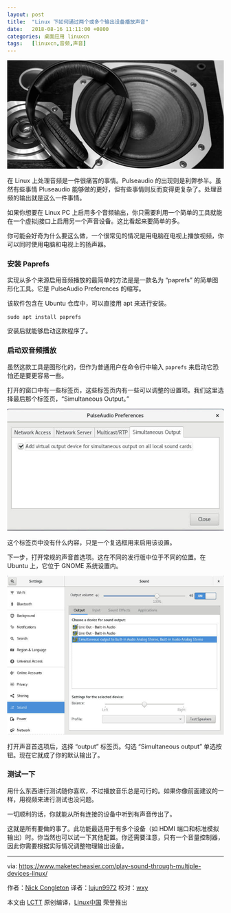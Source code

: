 ```yaml
---
layout: post
title:	"Linux 下如何通过两个或多个输出设备播放声音"
date:	2018-08-16 11:11:00 +0800 
categories:	桌面应用 linuxcn 
tags:	[linuxcn,音频,声音]
---
```



![](/Asserts/Images/album/201808/16/111157buxjrssdp2w4z4zt.jpg)


在 Linux 上处理音频是一件很痛苦的事情。Pulseaudio 的出现则是利弊参半。虽然有些事情 Pluseaudio 能够做的更好，但有些事情则反而变得更复杂了。处理音频的输出就是这么一件事情。


如果你想要在 Linux PC 上启用多个音频输出，你只需要利用一个简单的工具就能在一个虚拟j接口上启用另一个声音设备。这比看起来要简单的多。


你可能会好奇为什么要这么做，一个很常见的情况是用电脑在电视上播放视频，你可以同时使用电脑和电视上的扬声器。


### 安装 Paprefs


实现从多个来源启用音频播放的最简单的方法是是一款名为 “paprefs” 的简单图形化工具。它是 PulseAudio Preferences 的缩写。


该软件包含在 Ubuntu 仓库中，可以直接用 apt 来进行安装。



```
sudo apt install paprefs

```

安装后就能够启动这款程序了。


### 启动双音频播放


虽然这款工具是图形化的，但作为普通用户在命令行中输入 `paprefs` 来启动它恐怕还是要更容易一些。


打开的窗口中有一些标签页，这些标签页内有一些可以调整的设置项。我们这里选择最后那个标签页，“Simultaneous Output。”


![Paprefs on Ubuntu](/Asserts/Images/album/201808/16/111159iluyds2wd4igsmdl.jpg "Paprefs on Ubuntu")


这个标签页中没有什么内容，只是一个复选框用来启用该设置。


下一步，打开常规的声音首选项。这在不同的发行版中位于不同的位置。在 Ubuntu 上，它位于 GNOME 系统设置内。


![Enable Simultaneous Audio](/Asserts/Images/album/201808/16/111201u19s5gtyyjjxeetz.jpg "Enable Simultaneous Audio")


打开声音首选项后，选择 “output” 标签页。勾选 “Simultaneous output” 单选按钮。现在它就成了你的默认输出了。


### 测试一下


用什么东西进行测试随你喜欢，不过播放音乐总是可行的。如果你像前面建议的一样，用视频来进行测试也没问题。


一切顺利的话，你就能从所有连接的设备中听到有声音传出了。


这就是所有要做的事了。此功能最适用于有多个设备（如 HDMI 端口和标准模拟输出）时。你当然也可以试一下其他配置。你还需要注意，只有一个音量控制器，因此你需要根据实际情况调整物理输出设备。




---


via: <https://www.maketecheasier.com/play-sound-through-multiple-devices-linux/>


作者：[Nick Congleton](https://www.maketecheasier.com/author/nickcongleton/) 译者：[lujun9972](https://github.com/lujun9972) 校对：[wxy](https://github.com/wxy)


本文由 [LCTT](https://github.com/LCTT/TranslateProject) 原创编译，[Linux中国](https://linux.cn/) 荣誉推出
